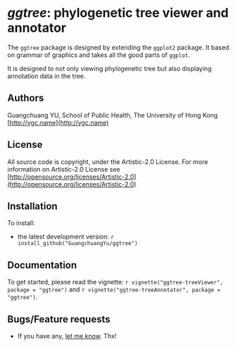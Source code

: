 #  __*ggtree*__: phylogenetic tree viewer and annotator

The `ggtree` package is designed by extending the `ggplot2` package. It based on grammar of graphics and takes all the good parts of `ggplot`. 

It is designed to not only viewing phylogenetic tree but also displaying annotation data in the tree. 

## Authors ##

Guangchuang YU, School of Public Health, The University of Hong Kong [http://ygc.name](http://ygc.name)

## License ##

All source code is copyright, under the Artistic-2.0 License.
For more information on Artistic-2.0 License see [http://opensource.org/licenses/Artistic-2.0](http://opensource.org/licenses/Artistic-2.0)

## Installation ##

To install:
 * the latest development version:
   `r install_github("GuangchuangYu/ggtree")`

## Documentation ##

To get started, please read the vignette: `r vignette("ggtree-treeViewer", package = "ggtree")` and `r vignette("ggtree-treeAnnotator", package = "ggtree")`.

## Bugs/Feature requests ##

 - If you have any, [let me know](https://github.com/GuangchuangYu/ggtree/issues). Thx!

